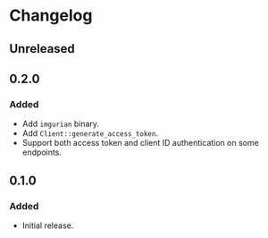 # Changelog

## Unreleased

## 0.2.0

### Added

- Add `imgurian` binary.
- Add `Client::generate_access_token`.
- Support both access token and client ID authentication on some endpoints.

## 0.1.0

### Added

- Initial release.

